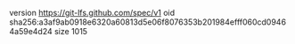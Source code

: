 version https://git-lfs.github.com/spec/v1
oid sha256:a3af9ab0918e6320a60813d5e06f8076353b201984efff060cd09464a59e4d24
size 1015
